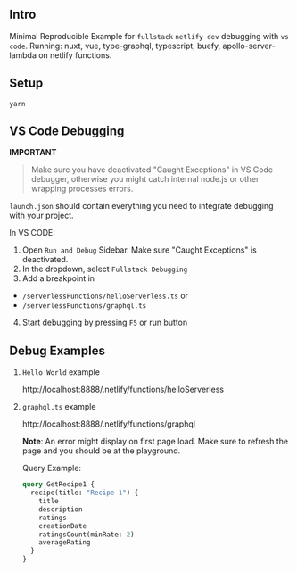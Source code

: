 ## Intro

Minimal Reproducible Example for `fullstack` `netlify dev` debugging with `vs code`.
Running: nuxt, vue, type-graphql, typescript, buefy, apollo-server-lambda on netlify functions.

## Setup

`yarn`

## VS Code Debugging

**IMPORTANT**

> Make sure you have deactivated "Caught Exceptions" in VS Code debugger, otherwise you might catch internal node.js or other wrapping processes errors.

`launch.json` should contain everything you need to integrate debugging with your project.

In VS CODE:

1. Open `Run and Debug` Sidebar. Make sure "Caught Exceptions" is deactivated.
2. In the dropdown, select `Fullstack Debugging`
3. Add a breakpoint in

- `/serverlessFunctions/helloServerless.ts` or
- `/serverlessFunctions/graphql.ts`

4. Start debugging by pressing `F5` or run button

## Debug Examples

1. `Hello World` example

   http://localhost:8888/.netlify/functions/helloServerless

2. `graphql.ts` example

   http://localhost:8888/.netlify/functions/graphql

   **Note**: An error might display on first page load. Make sure to refresh the page and you should be at the playground.

   Query Example:

   ```graphql
   query GetRecipe1 {
     recipe(title: "Recipe 1") {
       title
       description
       ratings
       creationDate
       ratingsCount(minRate: 2)
       averageRating
     }
   }
   ```
